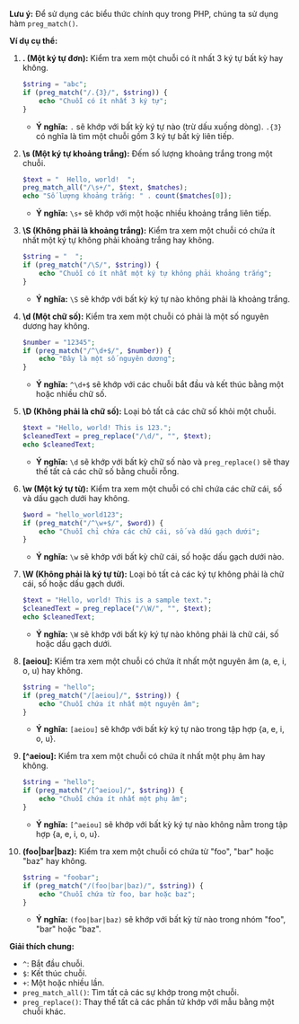 **Lưu ý:** Để sử dụng các biểu thức chính quy trong PHP, chúng ta sử dụng hàm `preg_match()`.

**Ví dụ cụ thể:**

1. **. (Một ký tự đơn):** Kiểm tra xem một chuỗi có ít nhất 3 ký tự bất kỳ hay không.

   ```php
   $string = "abc";
   if (preg_match("/.{3}/", $string)) {
       echo "Chuỗi có ít nhất 3 ký tự";
   }
   ```

   - **Ý nghĩa:** `.` sẽ khớp với bất kỳ ký tự nào (trừ dấu xuống dòng). `.{3}` có nghĩa là tìm một chuỗi gồm 3 ký tự bất kỳ liên tiếp.

2. **\s (Một ký tự khoảng trắng):** Đếm số lượng khoảng trắng trong một chuỗi.

   ```php
   $text = "  Hello, world!  ";
   preg_match_all("/\s+/", $text, $matches);
   echo "Số lượng khoảng trắng: " . count($matches[0]);
   ```

   - **Ý nghĩa:** `\s+` sẽ khớp với một hoặc nhiều khoảng trắng liên tiếp.

3. **\S (Không phải là khoảng trắng):** Kiểm tra xem một chuỗi có chứa ít nhất một ký tự không phải khoảng trắng hay không.

   ```php
   $string = "  ";
   if (preg_match("/\S/", $string)) {
       echo "Chuỗi có ít nhất một ký tự không phải khoảng trắng";
   }
   ```

   - **Ý nghĩa:** `\S` sẽ khớp với bất kỳ ký tự nào không phải là khoảng trắng.

4. **\d (Một chữ số):** Kiểm tra xem một chuỗi có phải là một số nguyên dương hay không.

   ```php
   $number = "12345";
   if (preg_match("/^\d+$/", $number)) {
       echo "Đây là một số nguyên dương";
   }
   ```

   - **Ý nghĩa:** `^\d+$` sẽ khớp với các chuỗi bắt đầu và kết thúc bằng một hoặc nhiều chữ số.

5. **\D (Không phải là chữ số):** Loại bỏ tất cả các chữ số khỏi một chuỗi.

   ```php
   $text = "Hello, world! This is 123.";
   $cleanedText = preg_replace("/\d/", "", $text);
   echo $cleanedText;
   ```

   - **Ý nghĩa:** `\d` sẽ khớp với bất kỳ chữ số nào và `preg_replace()` sẽ thay thế tất cả các chữ số bằng chuỗi rỗng.

6. **\w (Một ký tự từ):** Kiểm tra xem một chuỗi có chỉ chứa các chữ cái, số và dấu gạch dưới hay không.

   ```php
   $word = "hello_world123";
   if (preg_match("/^\w+$/", $word)) {
       echo "Chuỗi chỉ chứa các chữ cái, số và dấu gạch dưới";
   }
   ```

   - **Ý nghĩa:** `\w` sẽ khớp với bất kỳ chữ cái, số hoặc dấu gạch dưới nào.

7. **\W (Không phải là ký tự từ):** Loại bỏ tất cả các ký tự không phải là chữ cái, số hoặc dấu gạch dưới.

   ```php
   $text = "Hello, world! This is a sample text.";
   $cleanedText = preg_replace("/\W/", "", $text);
   echo $cleanedText;
   ```

   - **Ý nghĩa:** `\W` sẽ khớp với bất kỳ ký tự nào không phải là chữ cái, số hoặc dấu gạch dưới.

8. **[aeiou]:** Kiểm tra xem một chuỗi có chứa ít nhất một nguyên âm (a, e, i, o, u) hay không.

   ```php
   $string = "hello";
   if (preg_match("/[aeiou]/", $string)) {
       echo "Chuỗi chứa ít nhất một nguyên âm";
   }
   ```

   - **Ý nghĩa:** `[aeiou]` sẽ khớp với bất kỳ ký tự nào trong tập hợp {a, e, i, o, u}.

9. **[^aeiou]:** Kiểm tra xem một chuỗi có chứa ít nhất một phụ âm hay không.

   ```php
   $string = "hello";
   if (preg_match("/[^aeiou]/", $string)) {
       echo "Chuỗi chứa ít nhất một phụ âm";
   }
   ```

   - **Ý nghĩa:** `[^aeiou]` sẽ khớp với bất kỳ ký tự nào không nằm trong tập hợp {a, e, i, o, u}.

10. **(foo|bar|baz):** Kiểm tra xem một chuỗi có chứa từ "foo", "bar" hoặc "baz" hay không.

    ```php
    $string = "foobar";
    if (preg_match("/(foo|bar|baz)/", $string)) {
        echo "Chuỗi chứa từ foo, bar hoặc baz";
    }
    ```

    - **Ý nghĩa:** `(foo|bar|baz)` sẽ khớp với bất kỳ từ nào trong nhóm "foo", "bar" hoặc "baz".

**Giải thích chung:**

- `^`: Bắt đầu chuỗi.
- `$`: Kết thúc chuỗi.
- `+`: Một hoặc nhiều lần.
- `preg_match_all()`: Tìm tất cả các sự khớp trong một chuỗi.
- `preg_replace()`: Thay thế tất cả các phần tử khớp với mẫu bằng một chuỗi khác.
